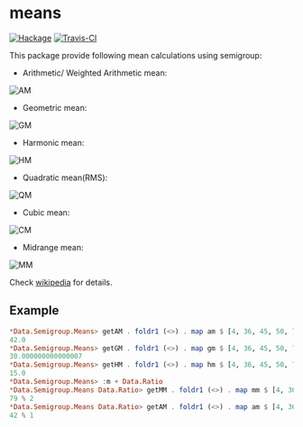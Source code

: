 means
=====

[![Hackage](https://img.shields.io/hackage/v/means.svg?style=flat)](http://hackage.haskell.org/package/means)
[![Travis-CI](https://travis-ci.org/winterland1989/means.svg)](https://travis-ci.org/winterland1989/means)

This package provide following mean calculations using semigroup:

+ Arithmetic/ Weighted Arithmetic mean:

![AM](https://en.wikipedia.org/api/rest_v1/media/math/render/svg/6a2a249444267483a65897c33b045613e238bd0d)

+ Geometric mean:

![GM](https://en.wikipedia.org/api/rest_v1/media/math/render/svg/4e4f47c36a4852c6919089a709ed3738460b9b17)

+ Harmonic mean:

![HM](https://en.wikipedia.org/api/rest_v1/media/math/render/svg/53baf18a961ebb4aa823ffcb534002954a993e0f)

+ Quadratic mean(RMS):

![QM](https://en.wikipedia.org/api/rest_v1/media/math/render/svg/bb6d0d08bcd6e0d5ecb642f7f843591743993adc)

+ Cubic mean:

![CM](https://en.wikipedia.org/api/rest_v1/media/math/render/svg/87ea526bc6b48f6abb52bc522d57c9fedacbaf90)

+ Midrange mean:

![MM](https://en.wikipedia.org/api/rest_v1/media/math/render/svg/b554f5873aca205738f447d576c43e934dbaab62)

Check [wikipedia](https://en.wikipedia.org/wiki/Average) for details.

Example
-------

```haskell
*Data.Semigroup.Means> getAM . foldr1 (<>) . map am $ [4, 36, 45, 50, 75]
42.0
*Data.Semigroup.Means> getGM . foldr1 (<>) . map gm $ [4, 36, 45, 50, 75]
30.000000000000007
*Data.Semigroup.Means> getHM . foldr1 (<>) . map hm $ [4, 36, 45, 50, 75]
15.0
*Data.Semigroup.Means> :m + Data.Ratio
*Data.Semigroup.Means Data.Ratio> getMM . foldr1 (<>) . map mm $ [4, 36, 45, 50, 75] :: Ratio Int
79 % 2
*Data.Semigroup.Means Data.Ratio> getAM . foldr1 (<>) . map am $ [4, 36, 45, 50, 75] :: Ratio Int
42 % 1
```
